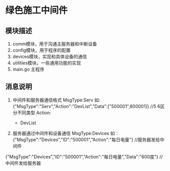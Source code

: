 # 绿色施工中间件

## 模块描述
1. comm模块，用于沟通主服务器和中断设备
2. config模块，用于程序的配置
3. devices模块，实现和具体设备的通信
4. utilities模块，一些通用功能的实现
5. main.go 主程序


## 消息说明

1. 中间件和服务器通信格式  MsgType:Serv
如:{"MsgType":"Serv","Action":"DevList","Data":["500001",600001]}  //5 6区分不同类型
Action:
    - DevList 

2. 服务器通过中间件和设备通信 MsgType:Devices
如：{"MsgType":"Devices","ID":"500001","Action":"每日电量"}  //服务器发给中间件

{"MsgType":"Devices","ID":"500001","Action":"每日电量","Data":"600度"}   //中间件发给服务器
